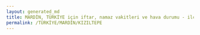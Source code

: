```yaml
---
layout: generated_md
title: MARDİN, TÜRKİYE için iftar, namaz vakitleri ve hava durumu - ilçe/eyalet seç
permalink: /TÜRKİYE/MARDİN/KIZILTEPE
---
```


<script type="text/javascript">
  var country = TÜRKİYE;
  var city = MARDİN;
  var state = KIZILTEPE;
  var lat = 72;
  var lon = 21;
</script>
